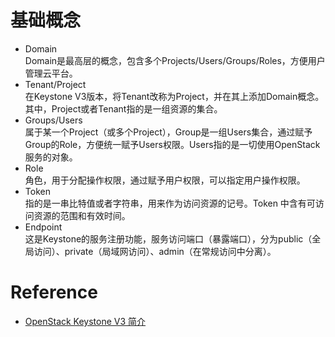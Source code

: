 
# 基础概念
- Domain <br>
    Domain是最高层的概念，包含多个Projects/Users/Groups/Roles，方便用户管理云平台。
- Tenant/Project <br>
    在Keystone V3版本，将Tenant改称为Project，并在其上添加Domain概念。其中，Project或者Tenant指的是一组资源的集合。
- Groups/Users <br>
    属于某一个Project（或多个Project），Group是一组Users集合，通过赋予Group的Role，方便统一赋予Users权限。Users指的是一切使用OpenStack服务的对象。
- Role <br>
    角色，用于分配操作权限，通过赋予用户权限，可以指定用户操作权限。
- Token <br>
    指的是一串比特值或者字符串，用来作为访问资源的记号。Token 中含有可访问资源的范围和有效时间。
- Endpoint <br>
    这是Keystone的服务注册功能，服务访问端口（暴露端口），分为public（全局访问）、private（局域网访问）、admin（在常规访问中分离）。




# Reference
- [OpenStack Keystone V3 简介](https://www.ibm.com/developerworks/cn/cloud/library/1506_yuwz_keystonev3/index.html)
